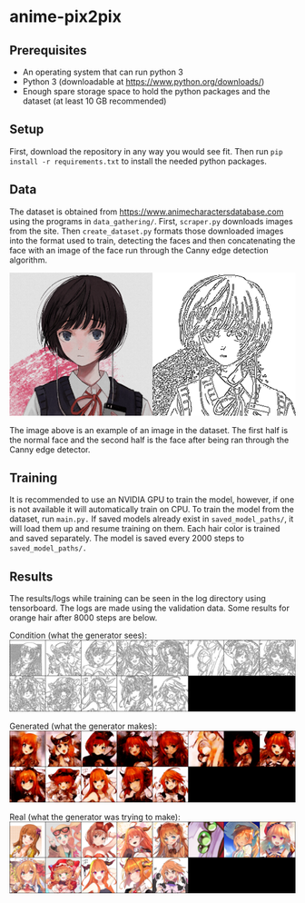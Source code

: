 # anime-pix2pix

## Prerequisites
* An operating system that can run python 3
* Python 3 (downloadable at https://www.python.org/downloads/)
* Enough spare storage space to hold the python packages and the dataset (at least 10 GB recommended)

## Setup
First, download the repository in any way you would see fit. Then run `pip install -r requirements.txt` to install the needed python packages.

## Data
The dataset is obtained from https://www.animecharactersdatabase.com using the programs in `data_gathering/`. First, `scraper.py` downloads images from the site. Then `create_dataset.py` formats those downloaded images into the format used to train, detecting the faces and then concatenating the face with an image of the face run through the Canny edge detection algorithm.

![image](https://github.com/aryanpanpalia/anime-pix2pix/blob/main/examples/data/image.png)

The image above is an example of an image in the dataset. The first half is the normal face and the second half is the face after being ran through the Canny edge detector.

## Training
It is recommended to use an NVIDIA GPU to train the model, however, if one is not available it will automatically train on CPU. To train the model from the dataset, run `main.py.` If saved models already exist in `saved_model_paths/`, it will load them up and resume training on them. Each hair color is trained and saved separately. The model is saved every 2000 steps to `saved_model_paths/.` 

## Results
The results/logs while training can be seen in the log directory using tensorboard. The logs are made using the validation data. Some results for orange hair after 8000 steps are below.

Condition (what the generator sees):
![image](https://github.com/aryanpanpalia/anime-pix2pix/blob/main/examples/results/orange_condition.png)

Generated (what the generator makes):
![image](https://github.com/aryanpanpalia/anime-pix2pix/blob/main/examples/results/orange_fake.png)

Real (what the generator was trying to make):
![image](https://github.com/aryanpanpalia/anime-pix2pix/blob/main/examples/results/orange_real.png)
